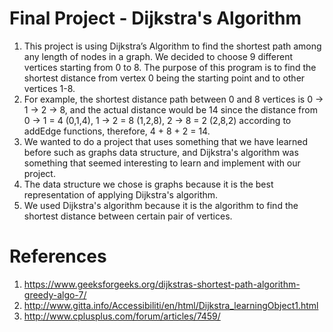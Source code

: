 # Final Project - Dijkstra's Algorithm 
1. This project is using Dijkstra’s Algorithm to find the shortest path among any length of nodes in a graph. We decided to choose 9 different vertices starting from 0 to 8. The purpose of this program is to find the shortest distance from vertex 0 being the starting point and to other vertices 1-8.
2. For example, the shortest distance path between 0 and 8 vertices is 0 → 1 → 2 → 8, and the actual distance would be 14 since the distance from 0 → 1 = 4 (0,1,4), 1 → 2 = 8 (1,2,8), 2 → 8 = 2 (2,8,2) according to addEdge functions, therefore, 4 + 8 + 2 = 14. 
3. We wanted to do a project that uses something that we have learned before such as graphs data structure, and Dijkstra's algorithm was something that seemed interesting to learn and implement with our project.
4. The data structure we chose is graphs because it is the best representation of applying Dijkstra's algorithm.
5. We used Dijkstra's algorithm because it is the algorithm to find the shortest distance between certain pair of vertices.

# References
1. https://www.geeksforgeeks.org/dijkstras-shortest-path-algorithm-greedy-algo-7/
2. http://www.gitta.info/Accessibiliti/en/html/Dijkstra_learningObject1.html
3. http://www.cplusplus.com/forum/articles/7459/
